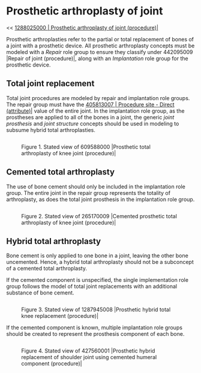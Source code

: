 # Prosthetic arthroplasty of joint

<< [1288025000 | Prosthetic arthroplasty of joint (procedure)|](http://snomed.info/id/1288025000)

Prosthetic arthroplasties refer to the partial or total replacement of bones of a joint with a prosthetic device. All prosthetic arthroplasty concepts must be modeled with a _Repair_ role group to ensure they classify under 442095009 |Repair of joint (procedure)|, along with an _Implantation_ role group for the prosthetic device.

## Total joint replacement

Total joint procedures are modeled by repair and implantation role groups. The repair group must have the [405813007 | Procedure site - Direct (attribute)|](http://snomed.info/id/405813007) value of the entire joint. In the implantation role group, as the prostheses are applied to all of the bones in a joint, the generic _joint prosthesis_ and _joint structure_ concepts should be used in modeling to subsume hybrid total arthroplasties.

<figure><img src="../../../../../authoring/procedure/images/232391031.png" alt=""><figcaption><p>Figure 1. Stated view of 609588000 |Prosthetic total arthroplasty of knee joint (procedure)|</p></figcaption></figure>

## Cemented total arthroplasty

The use of bone cement should only be included in the implantation role group. The entire joint in the repair group represents the totality of arthroplasty, as does the total joint prosthesis in the implantation role group.

<figure><img src="../../../../../authoring/procedure/images/232391030.png" alt=""><figcaption><p>Figure 2. Stated view of 265170009 |Cemented prosthetic total arthroplasty of knee joint (procedure)|</p></figcaption></figure>

## Hybrid total arthroplasty

Bone cement is only applied to one bone in a joint, leaving the other bone uncemented. Hence, a hybrid total arthroplasty should not be a subconcept of a cemented total arthroplasty.

If the cemented component is unspecified, the single implementation role group follows the model of total joint replacements with an additional substance of bone cement.

<figure><img src="../../../../../authoring/procedure/images/232391029.png" alt=""><figcaption><p>Figure 3. Stated view of 1287945008 |Prosthetic hybrid total knee replacement (procedure)|</p></figcaption></figure>

If the cemented component is known, multiple implantation role groups should be created to represent the prosthesis component of each bone.

<figure><img src="../../../../../authoring/procedure/images/232391028.png" alt=""><figcaption><p>Figure 4. Stated view of 427560001 |Prosthetic hybrid replacement of shoulder joint using cemented humeral component (procedure)|</p></figcaption></figure>
